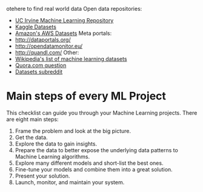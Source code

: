 otehere to find real world data 
Open data repositories:
- [UC Irvine Machine Learning Repository](http://archive.ics.uci.edu/ml/)
- [Kaggle Datasets](https://www.kaggle.com/datasets)
- [Amazon's AWS Datasets](http://aws.amazon.com/fr/datasets/)
Meta portals:
- http://dataportals.org/
- http://opendatamonitor.eu/
- http://quandl.com/
Other:
- [Wikipedia's list of machine learning datasets](http://quandl.com/)
- [Quora.com question](http://goo.gl/zDR78y)
- [Datasets subreddit](http://goo.gl/zDR78y)
 
# Main steps of every ML Project

This checklist can guide you through your Machine Learning projects. There are eight main steps: 
1. Frame the problem and look at the big picture. 
2. Get the data. 
3. Explore the data to gain insights. 
4. Prepare the data to better expose the underlying data patterns to Machine Learning algorithms. 
5. Explore many different models and short-list the best ones. 
6. Fine-tune your models and combine them into a great solution.
7. Present your solution. 
8. Launch, monitor, and maintain your system.